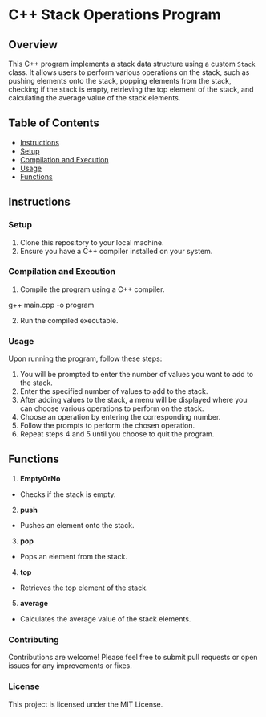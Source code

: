 # C++ Stack Operations Program

## Overview
This C++ program implements a stack data structure using a custom `Stack` class. It allows users to perform various operations on the stack, such as pushing elements onto the stack, popping elements from the stack, checking if the stack is empty, retrieving the top element of the stack, and calculating the average value of the stack elements.

## Table of Contents
- [Instructions](#instructions)
- [Setup](#setup)
- [Compilation and Execution](#compilation-and-execution)
- [Usage](#usage)
- [Functions](#functions)

## Instructions

### Setup
1. Clone this repository to your local machine.
2. Ensure you have a C++ compiler installed on your system.

### Compilation and Execution
1. Compile the program using a C++ compiler.

g++ main.cpp -o program

2. Run the compiled executable.

### Usage
Upon running the program, follow these steps:

1. You will be prompted to enter the number of values you want to add to the stack.
2. Enter the specified number of values to add to the stack.
3. After adding values to the stack, a menu will be displayed where you can choose various operations to perform on the stack.
4. Choose an operation by entering the corresponding number.
5. Follow the prompts to perform the chosen operation.
6. Repeat steps 4 and 5 until you choose to quit the program.

## Functions

1. **EmptyOrNo**
- Checks if the stack is empty.

2. **push**
- Pushes an element onto the stack.

3. **pop**
- Pops an element from the stack.

4. **top**
- Retrieves the top element of the stack.

5. **average**
- Calculates the average value of the stack elements.


### Contributing
Contributions are welcome! Please feel free to submit pull requests or open issues for any improvements or fixes.

### License
This project is licensed under the MIT License.

